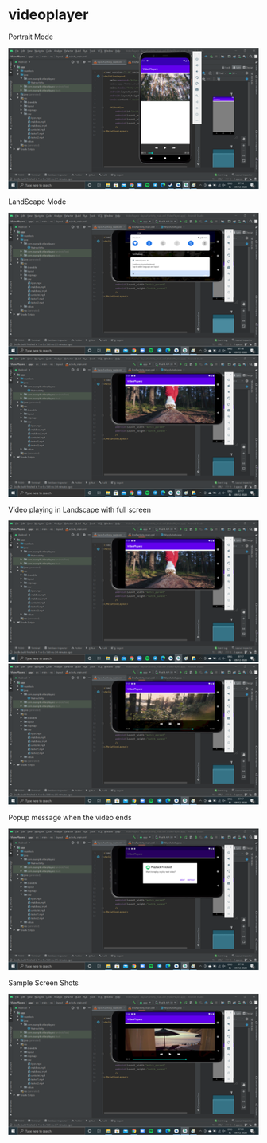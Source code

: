 # videoplayer



Portrait Mode

![](minipi1.png)

LandScape Mode

![](minipi2.png)
![](minipi3.png)

Video playing in Landscape with full screen

![](minipi3.png)
![](minipi4.png)

Popup message when the video ends

![](minipi5.png)

Sample Screen Shots

![](minipi6.png)
